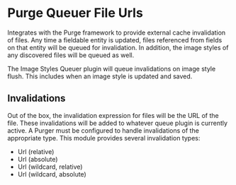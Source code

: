 # Purge Queuer File Urls
Integrates with the Purge framework to provide external cache invalidation of
files. Any time a fieldable entity is updated, files referenced from fields on
that entity will be queued for invalidation. In addition, the image styles of
any discovered files will be queued as well.

The Image Styles Queuer plugin will queue invalidations on image style flush.
This includes when an image style is updated and saved.

## Invalidations
Out of the box, the invalidation expression for files will be the URL of the
file. These invalidations will be added to whatever queue plugin is currently
active. A Purger must be configured to handle invalidations of the appropriate
type. This module provides several invalidation types:

- Url (relative)
- Url (absolute)
- Url (wildcard, relative)
- Url (wildcard, absolute)
